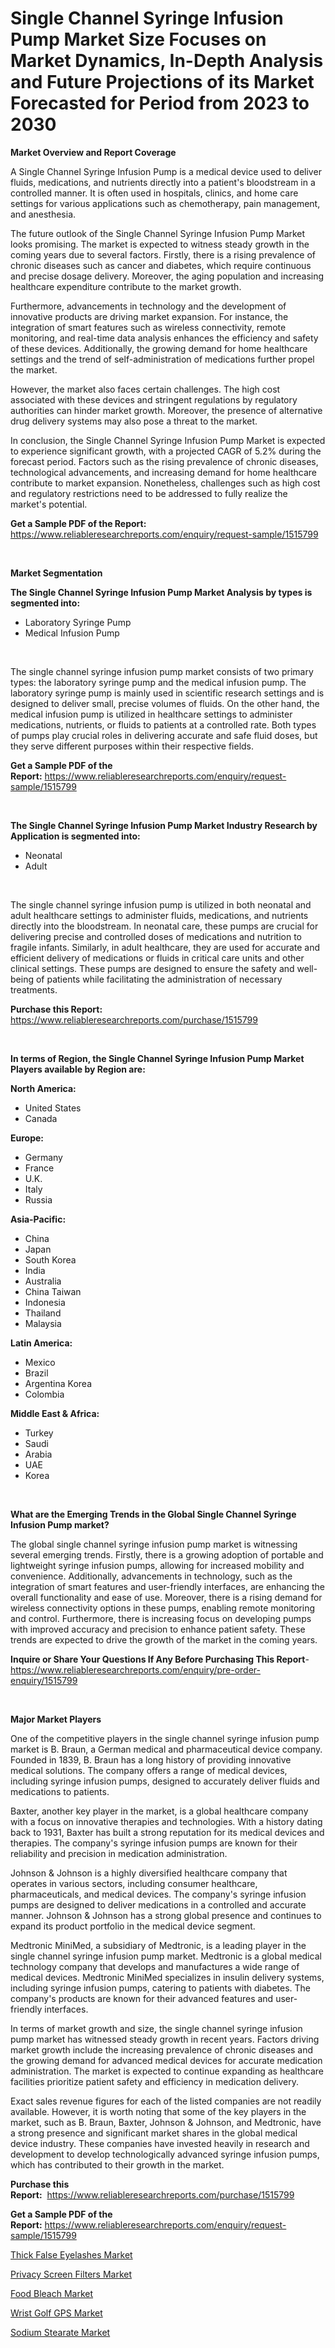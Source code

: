 <p><h1>Single Channel Syringe Infusion Pump Market Size Focuses on Market Dynamics, In-Depth Analysis and Future Projections of its Market Forecasted for Period from 2023 to 2030</h1></p><p><strong>Market Overview and Report Coverage</strong></p>
<p><p>A Single Channel Syringe Infusion Pump is a medical device used to deliver fluids, medications, and nutrients directly into a patient's bloodstream in a controlled manner. It is often used in hospitals, clinics, and home care settings for various applications such as chemotherapy, pain management, and anesthesia.</p><p>The future outlook of the Single Channel Syringe Infusion Pump Market looks promising. The market is expected to witness steady growth in the coming years due to several factors. Firstly, there is a rising prevalence of chronic diseases such as cancer and diabetes, which require continuous and precise dosage delivery. Moreover, the aging population and increasing healthcare expenditure contribute to the market growth.</p><p>Furthermore, advancements in technology and the development of innovative products are driving market expansion. For instance, the integration of smart features such as wireless connectivity, remote monitoring, and real-time data analysis enhances the efficiency and safety of these devices. Additionally, the growing demand for home healthcare settings and the trend of self-administration of medications further propel the market.</p><p>However, the market also faces certain challenges. The high cost associated with these devices and stringent regulations by regulatory authorities can hinder market growth. Moreover, the presence of alternative drug delivery systems may also pose a threat to the market.</p><p>In conclusion, the Single Channel Syringe Infusion Pump Market is expected to experience significant growth, with a projected CAGR of 5.2% during the forecast period. Factors such as the rising prevalence of chronic diseases, technological advancements, and increasing demand for home healthcare contribute to market expansion. Nonetheless, challenges such as high cost and regulatory restrictions need to be addressed to fully realize the market's potential.</p></p>
<p><strong>Get a Sample PDF of the Report:</strong> <a href="https://www.reliableresearchreports.com/enquiry/request-sample/1515799">https://www.reliableresearchreports.com/enquiry/request-sample/1515799</a></p>
<p>&nbsp;</p>
<p><strong>Market Segmentation</strong></p>
<p><strong>The Single Channel Syringe Infusion Pump Market Analysis by types is segmented into:</strong></p>
<p><ul><li>Laboratory Syringe Pump</li><li>Medical Infusion Pump</li></ul></p>
<p>&nbsp;</p>
<p><p>The single channel syringe infusion pump market consists of two primary types: the laboratory syringe pump and the medical infusion pump. The laboratory syringe pump is mainly used in scientific research settings and is designed to deliver small, precise volumes of fluids. On the other hand, the medical infusion pump is utilized in healthcare settings to administer medications, nutrients, or fluids to patients at a controlled rate. Both types of pumps play crucial roles in delivering accurate and safe fluid doses, but they serve different purposes within their respective fields.</p></p>
<p><strong>Get a Sample PDF of the Report:</strong>&nbsp;<a href="https://www.reliableresearchreports.com/enquiry/request-sample/1515799">https://www.reliableresearchreports.com/enquiry/request-sample/1515799</a></p>
<p>&nbsp;</p>
<p><strong>The Single Channel Syringe Infusion Pump Market Industry Research by Application is segmented into:</strong></p>
<p><ul><li>Neonatal</li><li>Adult</li></ul></p>
<p>&nbsp;</p>
<p><p>The single channel syringe infusion pump is utilized in both neonatal and adult healthcare settings to administer fluids, medications, and nutrients directly into the bloodstream. In neonatal care, these pumps are crucial for delivering precise and controlled doses of medications and nutrition to fragile infants. Similarly, in adult healthcare, they are used for accurate and efficient delivery of medications or fluids in critical care units and other clinical settings. These pumps are designed to ensure the safety and well-being of patients while facilitating the administration of necessary treatments.</p></p>
<p><strong>Purchase this Report:</strong>&nbsp; <a href="https://www.reliableresearchreports.com/purchase/1515799">https://www.reliableresearchreports.com/purchase/1515799</a></p>
<p>&nbsp;</p>
<p><strong>In terms of Region, the Single Channel Syringe Infusion Pump Market Players available by Region are:</strong></p>
<p>
    <p> <strong> North America: </strong>
        <ul>
            <li>United States</li>
            <li>Canada</li>
        </ul>
        </p> 
    <p> <strong> Europe: </strong>
        <ul>
            <li>Germany</li>
            <li>France</li>
            <li>U.K.</li>
            <li>Italy</li>
            <li>Russia</li>
        </ul>
        </p> 
    <p> <strong> Asia-Pacific: </strong>
        <ul>
            <li>China</li>
            <li>Japan</li>
            <li>South Korea</li>
            <li>India</li>
            <li>Australia</li>
            <li>China Taiwan</li>
            <li>Indonesia</li>
            <li>Thailand</li>
            <li>Malaysia</li>
        </ul>
        </p> 
    <p> <strong> Latin America: </strong>
        <ul>
            <li>Mexico</li>
            <li>Brazil</li>
            <li>Argentina Korea</li>
            <li>Colombia</li>
        </ul>
        </p> 
    <p> <strong> Middle East & Africa: </strong>
        <ul>
            <li>Turkey</li>
            <li>Saudi</li>
            <li>Arabia</li>
            <li>UAE</li>
            <li>Korea</li>
        </ul>
    </p>
    </p>
<p>&nbsp;</p>
<p><strong>What are the Emerging Trends in the Global Single Channel Syringe Infusion Pump market?</strong></p>
<p><p>The global single channel syringe infusion pump market is witnessing several emerging trends. Firstly, there is a growing adoption of portable and lightweight syringe infusion pumps, allowing for increased mobility and convenience. Additionally, advancements in technology, such as the integration of smart features and user-friendly interfaces, are enhancing the overall functionality and ease of use. Moreover, there is a rising demand for wireless connectivity options in these pumps, enabling remote monitoring and control. Furthermore, there is increasing focus on developing pumps with improved accuracy and precision to enhance patient safety. These trends are expected to drive the growth of the market in the coming years.</p></p>
<p><strong>Inquire or Share Your Questions If Any Before Purchasing This Report</strong>- <a href="https://www.reliableresearchreports.com/enquiry/pre-order-enquiry/1515799">https://www.reliableresearchreports.com/enquiry/pre-order-enquiry/1515799</a></p>
<p>&nbsp;</p>
<p><strong>Major Market Players</strong></p>
<p><p>One of the competitive players in the single channel syringe infusion pump market is B. Braun, a German medical and pharmaceutical device company. Founded in 1839, B. Braun has a long history of providing innovative medical solutions. The company offers a range of medical devices, including syringe infusion pumps, designed to accurately deliver fluids and medications to patients.</p><p>Baxter, another key player in the market, is a global healthcare company with a focus on innovative therapies and technologies. With a history dating back to 1931, Baxter has built a strong reputation for its medical devices and therapies. The company's syringe infusion pumps are known for their reliability and precision in medication administration.</p><p>Johnson & Johnson is a highly diversified healthcare company that operates in various sectors, including consumer healthcare, pharmaceuticals, and medical devices. The company's syringe infusion pumps are designed to deliver medications in a controlled and accurate manner. Johnson & Johnson has a strong global presence and continues to expand its product portfolio in the medical device segment.</p><p>Medtronic MiniMed, a subsidiary of Medtronic, is a leading player in the single channel syringe infusion pump market. Medtronic is a global medical technology company that develops and manufactures a wide range of medical devices. Medtronic MiniMed specializes in insulin delivery systems, including syringe infusion pumps, catering to patients with diabetes. The company's products are known for their advanced features and user-friendly interfaces.</p><p>In terms of market growth and size, the single channel syringe infusion pump market has witnessed steady growth in recent years. Factors driving market growth include the increasing prevalence of chronic diseases and the growing demand for advanced medical devices for accurate medication administration. The market is expected to continue expanding as healthcare facilities prioritize patient safety and efficiency in medication delivery.</p><p>Exact sales revenue figures for each of the listed companies are not readily available. However, it is worth noting that some of the key players in the market, such as B. Braun, Baxter, Johnson & Johnson, and Medtronic, have a strong presence and significant market shares in the global medical device industry. These companies have invested heavily in research and development to develop technologically advanced syringe infusion pumps, which has contributed to their growth in the market.</p></p>
<p><strong>Purchase this Report:</strong>&nbsp;&nbsp;<a href="https://www.reliableresearchreports.com/purchase/1515799">https://www.reliableresearchreports.com/purchase/1515799</a></p>
<p></p>
<p><strong>Get a Sample PDF of the Report:</strong>&nbsp;<a href="https://www.reliableresearchreports.com/enquiry/request-sample/1515799">https://www.reliableresearchreports.com/enquiry/request-sample/1515799</a></p>
<p><p><a href="https://www.linkedin.com/pulse/thick-false-eyelashes-market-share-amp-new-trends-analysis-ejvif/">Thick False Eyelashes Market</a></p><p><a href="https://www.linkedin.com/pulse/privacy-screen-filters-market-size-2023-2030-global-industrial-qvcif/">Privacy Screen Filters Market</a></p><p><a href="https://medium.com/@lincolnfeil/food-bleach-market-analysis-and-sze-forecasted-for-period-from-2023-to-2030-7613168033f4">Food Bleach Market</a></p><p><a href="https://www.linkedin.com/pulse/wrist-golf-gps-market-size-2023-2030-global-industrial-l5vwf/">Wrist Golf GPS Market</a></p><p><a href="https://medium.com/@justicelang2023/sodium-stearate-market-size-market-outlook-and-market-forecast-2023-to-2030-422aab7d7228">Sodium Stearate Market</a></p></p>
